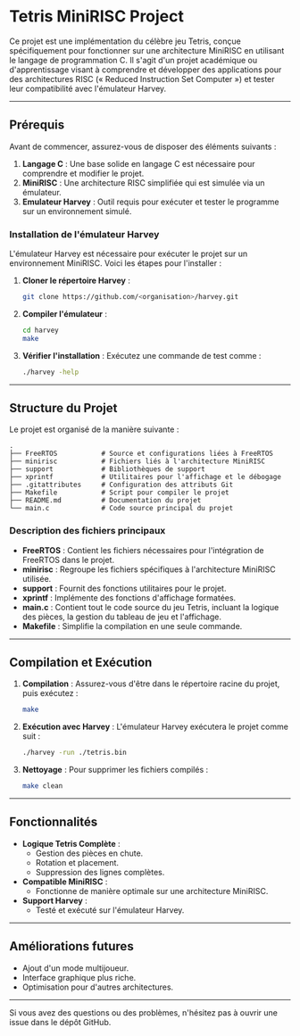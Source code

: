 # Tetris MiniRISC Project

Ce projet est une implémentation du célèbre jeu Tetris, conçue spécifiquement pour fonctionner sur une architecture MiniRISC en utilisant le langage de programmation C. Il s'agit d'un projet académique ou d'apprentissage visant à comprendre et développer des applications pour des architectures RISC (« Reduced Instruction Set Computer ») et tester leur compatibilité avec l'émulateur Harvey.

---

## Prérequis

Avant de commencer, assurez-vous de disposer des éléments suivants :

1. **Langage C** : Une base solide en langage C est nécessaire pour comprendre et modifier le projet.
2. **MiniRISC** : Une architecture RISC simplifiée qui est simulée via un émulateur.
3. **Emulateur Harvey** : Outil requis pour exécuter et tester le programme sur un environnement simulé.

### Installation de l'émulateur Harvey

L'émulateur Harvey est nécessaire pour exécuter le projet sur un environnement MiniRISC. Voici les étapes pour l'installer :

1. **Cloner le répertoire Harvey** :
   ```bash
   git clone https://github.com/<organisation>/harvey.git
   ```

2. **Compiler l'émulateur** :
   ```bash
   cd harvey
   make
   ```

3. **Vérifier l'installation** :
   Exécutez une commande de test comme :
   ```bash
   ./harvey -help
   ```

---

## Structure du Projet

Le projet est organisé de la manière suivante :

```
.
├── FreeRTOS           # Source et configurations liées à FreeRTOS
├── minirisc           # Fichiers liés à l'architecture MiniRISC
├── support            # Bibliothèques de support
├── xprintf            # Utilitaires pour l'affichage et le débogage
├── .gitattributes     # Configuration des attributs Git
├── Makefile           # Script pour compiler le projet
├── README.md          # Documentation du projet
└── main.c             # Code source principal du projet
```

### Description des fichiers principaux

- **FreeRTOS** : Contient les fichiers nécessaires pour l'intégration de FreeRTOS dans le projet.
- **minirisc** : Regroupe les fichiers spécifiques à l'architecture MiniRISC utilisée.
- **support** : Fournit des fonctions utilitaires pour le projet.
- **xprintf** : Implémente des fonctions d'affichage formatées.
- **main.c** : Contient tout le code source du jeu Tetris, incluant la logique des pièces, la gestion du tableau de jeu et l'affichage.
- **Makefile** : Simplifie la compilation en une seule commande.

---

## Compilation et Exécution

1. **Compilation** :
   Assurez-vous d'être dans le répertoire racine du projet, puis exécutez :
   ```bash
   make
   ```

2. **Exécution avec Harvey** :
   L'émulateur Harvey exécutera le projet comme suit :
   ```bash
   ./harvey -run ./tetris.bin
   ```

3. **Nettoyage** :
   Pour supprimer les fichiers compilés :
   ```bash
   make clean
   ```

---

## Fonctionnalités

- **Logique Tetris Complète** :
  - Gestion des pièces en chute.
  - Rotation et placement.
  - Suppression des lignes complètes.
- **Compatible MiniRISC** :
  - Fonctionne de manière optimale sur une architecture MiniRISC.
- **Support Harvey** :
  - Testé et exécuté sur l'émulateur Harvey.

---

## Améliorations futures

- Ajout d'un mode multijoueur.
- Interface graphique plus riche.
- Optimisation pour d'autres architectures.

---

Si vous avez des questions ou des problèmes, n'hésitez pas à ouvrir une issue dans le dépôt GitHub.
